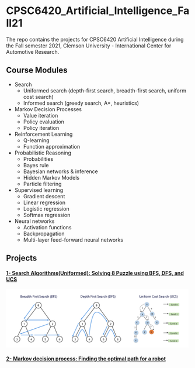 # CPSC6420_Artificial_Intelligence_Fall21
The repo contains the projects for CPSC6420 Artificial Intelligence during the Fall semester 2021, Clemson University - International Center for Automotive Research.

## Course Modules
- Search
  - Uniformed search (depth-first search, breadth-first search, uniform cost search)
  - Informed search (greedy search, A*, heuristics) 
- Markov Decision Processes
  - Value iteration
  - Policy evaluation
  - Policy iteration
- Reinforcement Learning
  - Q-learning
  - Function approximation
- Probabilistic Reasoning
  - Probabilities
  - Bayes rule
  - Bayesian networks & inference
  - Hidden Markov Models
  - Particle filtering
- Supervised learning
  - Gradient descent
  - Linear regression
  - Logistic regression
  - Softmax regression
- Neural networks
  - Activation functions
  - Backpropagation
  - Multi-layer feed-forward neural networks

## Projects
#### [1- Search Algorithms(Uniformed): Solving 8 Puzzle using BFS, DFS, and UCS](https://github.com/atefemran/CPSC6420_Artificial_Intelligence_Fall21/tree/main/1-Solving_8Puzzle_BFS_DFS_and_UCS) 
<img src="https://github.com/atefemran/CPSC6420_Artificial_Intelligence_Fall21/blob/main/1-Solving_8Puzzle_BFS_DFS_and_UCS/images/BFS_DFS_USC.png" alt="algorithms" width="500">


#### [2- Markov decision process: Finding the optimal path for a robot]()
